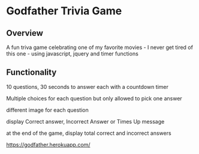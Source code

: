# Godfather Trivia Game

## Overview

A fun triva game celebrating one of my favorite movies - I never get tired of this one - using javascript, jquery and timer functions

## Functionality

10 questions, 30 seconds to answer each with a countdown timer

Multiple choices for each question but  only allowed to pick one answer

different image for each question

display Correct answer, Incorrect Answer or Times Up message

at the end of the game, display total correct and incorrect answers

https://godfather.herokuapp.com/


